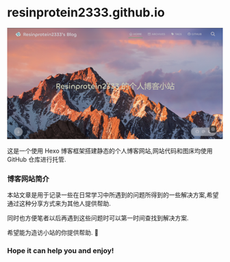 # resinprotein2333.github.io

![resinprotein2333.github.io](https://raw.githubusercontent.com/resinprotein2333/PhotoBed/main/resinprotein2333.github.io.png)

这是一个使用 Hexo 博客框架搭建静态的个人博客网站,网站代码和图床均使用 GitHub 仓库进行托管.

### 博客网站简介
本站文章是用于记录一些在日常学习中所遇到的问题所得到的一些解决方案,希望通过这种分享方式来为其他人提供帮助.

同时也方便笔者以后再遇到这些问题时可以第一时间查找到解决方案.

希望能为造访小站的你提供帮助. 🫡

### Hope it can help you and enjoy!